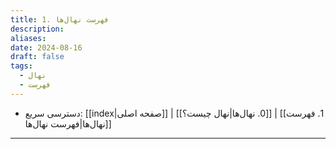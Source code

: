 ```yaml
---
title: 1. فهرست نهال‌ها
description: 
aliases: 
date: 2024-08-16
draft: false
tags:
  - نهال
  - فهرست
---
```

- دسترسی سریع: [[index|صفحه اصلی]] | [[0. نهال‌ها|نهال چیست؟]] | [[1. فهرست نهال‌ها|فهرست نهال‌ها]]
---

